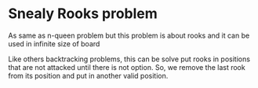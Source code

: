 # Snealy Rooks problem #
As same as n-queen problem but this problem is about rooks 
and it can be used in infinite size of board

Like others backtracking problems, this can be solve put rooks in
positions that are not attacked until there is not option. So, we remove
the last rook from its position and put in another valid position.
